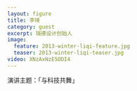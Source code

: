 ```yaml
---
layout: figure
title: 李琦
category: guest
excerpt: 瑞德设计创始人
image:
  feature: 2013-winter-liqi-feature.jpg
  teaser: 2013-winter-liqi-teaser.jpg
video: XNzAxNzE5ODI4
---
```


演讲主题：「与科技共舞」